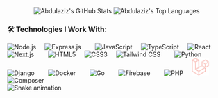
<div align="center">
    <img src="https://github-readme-stats.vercel.app/api?username=abdulaziz-alhashedi&hide_title=false&hide_rank=false&show_icons=true&include_all_commits=true&count_private=true&disable_animations=false&theme=dracula&locale=en&hide_border=false" height="150" alt="Abdulaziz's GitHub Stats" />
    <img src="https://github-readme-stats.vercel.app/api/top-langs/?username=abdulaziz-alhashedi&locale=en&hide_title=false&layout=compact&card_width=320&langs_count=5&theme=dracula&hide_border=false" height="150" alt="Abdulaziz's Top Languages" />
</div>

### 🛠️ Technologies I Work With:

<div align="left">
    <img src="https://cdn.jsdelivr.net/gh/devicons/devicon/icons/nodejs/nodejs-original.svg" height="40" alt="Node.js" />
    <img width="12" />
    <img src="https://cdn.jsdelivr.net/gh/devicons/devicon/icons/express/express-original.svg" height="40" alt="Express.js" />
    <img width="24" />
    <img src="https://cdn.jsdelivr.net/gh/devicons/devicon/icons/javascript/javascript-original.svg" height="30" alt="JavaScript" />
    <img width="12" />
    <img src="https://cdn.jsdelivr.net/gh/devicons/devicon/icons/typescript/typescript-original.svg" height="30" alt="TypeScript" />
    <img width="12" />
    <img src="https://cdn.jsdelivr.net/gh/devicons/devicon/icons/react/react-original.svg" height="30" alt="React" />
    <img width="12" />
    <img src="https://skillicons.dev/icons?i=nextjs" height="40" alt="Next.js" />
    <img width="24" />
    <img src="https://cdn.jsdelivr.net/gh/devicons/devicon/icons/html5/html5-original.svg" height="30" alt="HTML5" />
    <img width="12" />
    <img src="https://cdn.jsdelivr.net/gh/devicons/devicon/icons/css3/css3-original.svg" height="30" alt="CSS3" />
    <img width="12" />
    <img src="https://cdn.simpleicons.org/tailwindcss/06B6D4" height="40" alt="Tailwind CSS" />
    <img width="24" />
    <img src="https://cdn.jsdelivr.net/gh/devicons/devicon/icons/python/python-original.svg" height="30" alt="Python" />
    <img width="12" />
    <img src="https://cdn.simpleicons.org/django/092E20" height="40" alt="Django" />
    <img width="24" />
    <img src="https://cdn.simpleicons.org/docker/2496ED" height="40" alt="Docker" />
    <img width="24" />
    <img src="https://cdn.jsdelivr.net/gh/devicons/devicon/icons/go/go-original-wordmark.svg" height="40" alt="Go" />
    <img width="24" />
    <img src="https://cdn.jsdelivr.net/gh/devicons/devicon/icons/firebase/firebase-plain-wordmark.svg" height="40" alt="Firebase" />
    <img width="24" />
    <img src="https://cdn.jsdelivr.net/gh/devicons/devicon/icons/php/php-original.svg" height="40" alt="PHP" />
    <img width="12" />
    <img src="https://github.com/devicons/devicon/blob/v2.16.0/icons/laravel/laravel-line.svg" height="40" alt="Laravel" />
    <img width="12" />
    <img src="https://cdn.jsdelivr.net/gh/devicons/devicon/icons/composer/composer-original.svg" height="40" alt="Composer" />
</div>



<img src="https://profile-readme-generator.com/assets/snake.svg" alt="Snake animation" />
